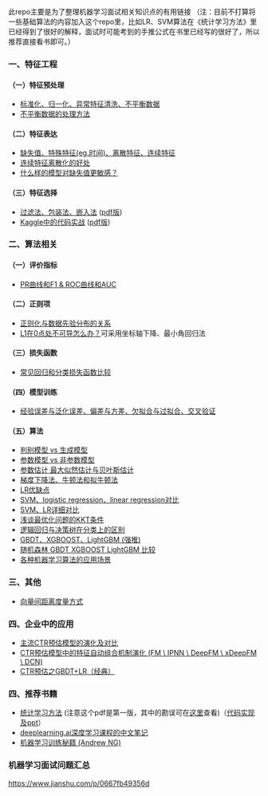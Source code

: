 此repo主要是为了整理机器学习面试相关知识点的有用链接
（注：目前不打算将一些基础算法的内容加入这个repo里，比如LR、SVM算法在《统计学习方法》里已经得到了很好的解释，面试时可能考到的手推公式在书里已经写的很好了，所以推荐直接看书即可。）

### 一、特征工程

#### （一）特征预处理
- [标准化、归一化、异常特征清洗、不平衡数据](https://www.cnblogs.com/pinard/p/9093890.html)
- [不平衡数据的处理方法](https://blog.csdn.net/zhang15953709913/article/details/84635540)

#### （二）特征表达
- [缺失值、特殊特征(eg.时间)、离散特征、连续特征](https://www.cnblogs.com/pinard/p/9061549.html)
- [连续特征离散化的好处](http://note.youdao.com/noteshare?id=024fa3dbabf4b5a07eb72c8021e60f62)
- [什么样的模型对缺失值更敏感？]()

#### （三）特征选择
- [过滤法、包装法、嵌入法](https://www.cnblogs.com/pinard/p/9032759.html) ([pdf版](https://github.com/wangyuGithub01/Machine_Learning_Notes/blob/master/pdf/feature_selection.pdf))
- [Kaggle中的代码实战](https://www.kaggle.com/willkoehrsen/introduction-to-feature-selection) ([pdf版](https://github.com/wangyuGithub01/Machine_Learning_Notes/blob/master/pdf/feature_selection_kaggle.pdf))

### 二、算法相关
#### （一）评价指标
- [PR曲线和F1 & ROC曲线和AUC](http://note.youdao.com/noteshare?id=13d31b4a7dc317b3d4abd18bf42a74df)

#### （二）正则项
- [正则化与数据先验分布的关系](http://note.youdao.com/noteshare?id=2851b97199bcdc174001d72b1bec0372)
- [L1在0点处不可导怎么办？](http://www.cnblogs.com/pinard/p/6018889.html)可采用坐标轴下降、最小角回归法

#### （三）损失函数
- [常见回归和分类损失函数比较
](http://note.youdao.com/noteshare?id=070ef1d6687a15dc2747cb094e005ea4)

#### （四）模型训练
- [经验误差与泛化误差、偏差与方差、欠拟合与过拟合、交叉验证](http://note.youdao.com/noteshare?id=b629383adb3b09eb31b754c337f690b5)

#### （五）算法
- [判别模型 vs 生成模型](https://www.zhihu.com/question/20446337)
- [参数模型 vs 非参数模型](https://blog.csdn.net/sinat_27652257/article/details/80543604)
- [参数估计 最大似然估计与贝叶斯估计](https://blog.csdn.net/bitcarmanlee/article/details/52201858)
- [梯度下降法、牛顿法和拟牛顿法](https://zhuanlan.zhihu.com/p/37524275)
- [LR优缺点](https://github.com/wangyuGithub01/Machine_Learning_Notes/blob/master/pdf/lr_pros_and_cons.md)
- [SVM、logistic regression、linear regression对比](https://github.com/wangyuGithub01/Machine_Learning_Notes/blob/master/pdf/compare_svm_lr.md)
- [SVM、LR详细对比](https://www.zhihu.com/search?type=content&q=LR%E5%92%8CSVM)
- [浅谈最优化问题的KKT条件](https://zhuanlan.zhihu.com/p/26514613)
- [逻辑回归与决策树在分类上的区别](https://blog.csdn.net/zhang15953709913/article/details/84841988)
- [GBDT、XGBOOST、LightGBM (强推)](https://github.com/wangyuGithub01/Machine_Learning_Notes/blob/master/pdf/gbdt_wepon.pdf)
- [随机森林 GBDT  XGBOOST  LightGBM 比较](http://note.youdao.com/noteshare?id=65790e27fd5737155c31af2c05df8985)
- [各种机器学习算法的应用场景](https://www.zhihu.com/question/26726794)


### 三、其他
- [向量间距离度量方式](http://note.youdao.com/noteshare?id=ffba716f9f94f1cf3fac48fca300c198)

### 四、企业中的应用
- [主流CTR预估模型的演化及对比](https://zhuanlan.zhihu.com/p/35465875)
- [CTR预估模型中的特征自动组合机制演化 (FM \ IPNN \ DeepFM \ xDeepFM \ DCN)](https://yangxudong.github.io/xdeepfm/#espandi)
- [CTR预估之GBDT+LR（经典）](https://zhuanlan.zhihu.com/p/57987311)


### 四、推荐书籍
- [统计学习方法](https://github.com/wangyuGithub01/E-book/blob/master/%E7%BB%9F%E8%AE%A1%E5%AD%A6%E4%B9%A0%E6%96%B9%E6%B3%95(%E6%9D%8E%E8%88%AA).pdf) (注意这个pdf是第一版，其中的勘误可在[这里](https://github.com/wangyuGithub01/E-book/blob/master/%E7%BB%9F%E8%AE%A1%E5%AD%A6%E4%B9%A0%E6%96%B9%E6%B3%95%EF%BC%88%E5%8B%98%E8%AF%AF%EF%BC%89.pdf)查看)（[代码实现及ppt](https://github.com/fengdu78/lihang-code)）
- [deeplearning.ai深度学习课程的中文笔记](https://github.com/fengdu78/deeplearning_ai_books)
- [机器学习训练秘籍 (Andrew NG)](https://github.com/AcceptedDoge/machine-learning-yearning-cn)

### 机器学习面试问题汇总
https://www.jianshu.com/p/0667fb49356d

